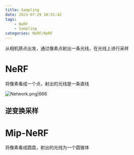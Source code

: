 ```yaml
---
title: Sampling
date: 2023-07-29 16:51:42
tags:
    - NeRF
    - Sampling
categories: NeRF/NeRF
---
```


从相机原点出发，通过像素点射出一条光线，在光线上进行采样

<!-- more -->

# NeRF

将像素看成一个点，射出的光线是一条直线

![Network.png|666](https://raw.githubusercontent.com/yq010105/Blog_images/main/Network.png)

## 逆变换采样

# Mip-NeRF

将像素看成圆盘，射出的光线为一个圆锥体

